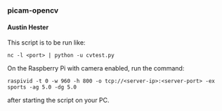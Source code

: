 ### picam-opencv
#### Austin Hester

This script is to be run like:  

```nc -l <port> | python -u cvtest.py```

On the Raspberry Pi with camera enabled, run the command:  

```raspivid -t 0 -w 960 -h 800 -o tcp://<server-ip>:<server-port> -ex sports -ag 5.0 -dg 5.0```

after starting the script on your PC.


